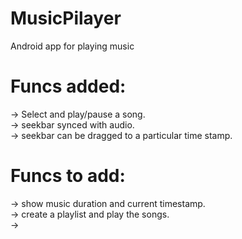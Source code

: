 # MusicPilayer
Android app for playing music  
# Funcs added:  
  -> Select and play/pause a song.  
  -> seekbar synced with audio.  
  -> seekbar can be dragged to a particular time stamp.  
# Funcs to add:
  -> show music duration and current timestamp.  
  -> create a playlist and play the songs.  
  -> 
  
